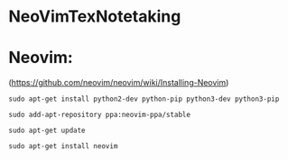 # NeoVimTexNotetaking

# Neovim:
(https://github.com/neovim/neovim/wiki/Installing-Neovim)


```
sudo apt-get install python2-dev python-pip python3-dev python3-pip
```
```
sudo add-apt-repository ppa:neovim-ppa/stable
```
```
sudo apt-get update
```
```
sudo apt-get install neovim
```
